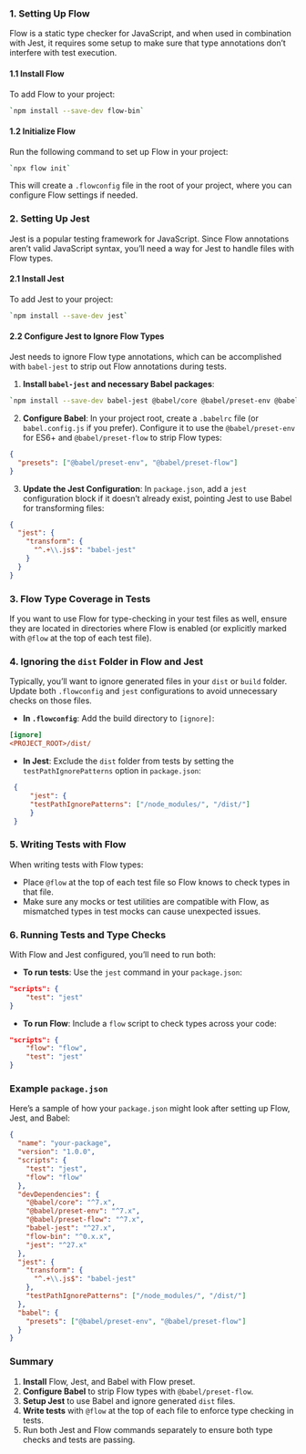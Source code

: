 ### 1. Setting Up Flow

Flow is a static type checker for JavaScript, and when used in combination with Jest, it requires some setup to make sure that type annotations don’t interfere with test execution.

#### 1.1 Install Flow

To add Flow to your project:

```bash
`npm install --save-dev flow-bin`
```
#### 1.2 Initialize Flow

Run the following command to set up Flow in your project:

```bash
`npx flow init`
```
This will create a `.flowconfig` file in the root of your project, where you can configure Flow settings if needed.

### 2. Setting Up Jest

Jest is a popular testing framework for JavaScript. Since Flow annotations aren’t valid JavaScript syntax, you’ll need a way for Jest to handle files with Flow types.

#### 2.1 Install Jest

To add Jest to your project:

```bash
`npm install --save-dev jest`
```
#### 2.2 Configure Jest to Ignore Flow Types

Jest needs to ignore Flow type annotations, which can be accomplished with `babel-jest` to strip out Flow annotations during tests.

1. **Install `babel-jest` and necessary Babel packages**:
    
```bash
`npm install --save-dev babel-jest @babel/core @babel/preset-env @babel/preset-flow`
```
2. **Configure Babel**: In your project root, create a `.babelrc` file (or `babel.config.js` if you prefer). Configure it to use the `@babel/preset-env` for ES6+ and `@babel/preset-flow` to strip Flow types:
```json
{
  "presets": ["@babel/preset-env", "@babel/preset-flow"]
}

```
3. **Update the Jest Configuration**: In `package.json`, add a `jest` configuration block if it doesn’t already exist, pointing Jest to use Babel for transforming files:
```json
{
  "jest": {
    "transform": {
      "^.+\\.js$": "babel-jest"
    }
  }
}

```   

### 3. Flow Type Coverage in Tests

If you want to use Flow for type-checking in your test files as well, ensure they are located in directories where Flow is enabled (or explicitly marked with `@flow` at the top of each test file).

### 4. Ignoring the `dist` Folder in Flow and Jest

Typically, you’ll want to ignore generated files in your `dist` or `build` folder. Update both `.flowconfig` and `jest` configurations to avoid unnecessary checks on those files.

- **In `.flowconfig`**: Add the build directory to `[ignore]`:
```ini
[ignore]
<PROJECT_ROOT>/dist/
```

- **In Jest**: Exclude the `dist` folder from tests by setting the `testPathIgnorePatterns` option in `package.json`:
 
```json 
 {   
	 "jest": {     
	 "testPathIgnorePatterns": ["/node_modules/", "/dist/"]   
	 } 
 }
```

### 5. Writing Tests with Flow

When writing tests with Flow types:

- Place `@flow` at the top of each test file so Flow knows to check types in that file.
- Make sure any mocks or test utilities are compatible with Flow, as mismatched types in test mocks can cause unexpected issues.

### 6. Running Tests and Type Checks

With Flow and Jest configured, you’ll need to run both:

- **To run tests**: Use the `jest` command in your `package.json`:

```json
"scripts": {   
	"test": "jest" 
}
```

- **To run Flow**: Include a `flow` script to check types across your code:
```json
"scripts": {
	"flow": "flow",   
	"test": "jest" 
} 
```
### Example `package.json`

Here’s a sample of how your `package.json` might look after setting up Flow, Jest, and Babel:

```json
{
  "name": "your-package",
  "version": "1.0.0",
  "scripts": {
    "test": "jest",
    "flow": "flow"
  },
  "devDependencies": {
    "@babel/core": "^7.x",
    "@babel/preset-env": "^7.x",
    "@babel/preset-flow": "^7.x",
    "babel-jest": "^27.x",
    "flow-bin": "^0.x.x",
    "jest": "^27.x"
  },
  "jest": {
    "transform": {
      "^.+\\.js$": "babel-jest"
    },
    "testPathIgnorePatterns": ["/node_modules/", "/dist/"]
  },
  "babel": {
    "presets": ["@babel/preset-env", "@babel/preset-flow"]
  }
}

```

### Summary

1. **Install** Flow, Jest, and Babel with Flow preset.
2. **Configure Babel** to strip Flow types with `@babel/preset-flow`.
3. **Setup Jest** to use Babel and ignore generated `dist` files.
4. **Write tests** with `@flow` at the top of each file to enforce type checking in tests.
5. Run both Jest and Flow commands separately to ensure both type checks and tests are passing.